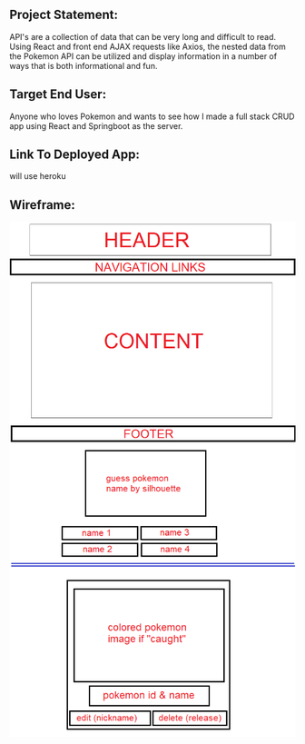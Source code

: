 ## Project Statement:
API's are a collection of data that can be very long and difficult to read. Using React and front end AJAX requests like Axios, the nested data from the Pokemon API can be utilized and display information in a number of ways that is both informational and fun.

## Target End User:
Anyone who loves Pokemon and wants to see how I made a full stack CRUD app using React and Springboot as the server.

## Link To Deployed App:
will use heroku

## Wireframe:
<img src="./images/p3_wireframe.png" alt="wireframe" />
<img src="./images/p3_wireframe2.png" alt="wireframe" />